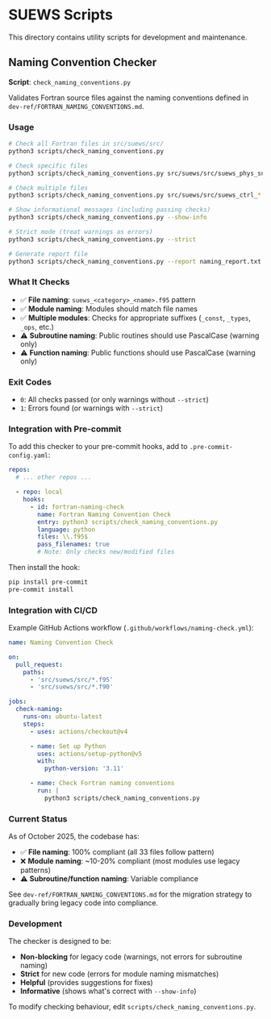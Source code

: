 # SUEWS Scripts

This directory contains utility scripts for development and maintenance.

## Naming Convention Checker

**Script**: `check_naming_conventions.py`

Validates Fortran source files against the naming conventions defined in `dev-ref/FORTRAN_NAMING_CONVENTIONS.md`.

### Usage

```bash
# Check all Fortran files in src/suews/src/
python3 scripts/check_naming_conventions.py

# Check specific files
python3 scripts/check_naming_conventions.py src/suews/src/suews_phys_snow.f95

# Check multiple files
python3 scripts/check_naming_conventions.py src/suews/src/suews_ctrl_*.f95

# Show informational messages (including passing checks)
python3 scripts/check_naming_conventions.py --show-info

# Strict mode (treat warnings as errors)
python3 scripts/check_naming_conventions.py --strict

# Generate report file
python3 scripts/check_naming_conventions.py --report naming_report.txt
```

### What It Checks

- ✅ **File naming**: `suews_<category>_<name>.f95` pattern
- ✅ **Module naming**: Modules should match file names
- ✅ **Multiple modules**: Checks for appropriate suffixes (`_const`, `_types`, `_ops`, etc.)
- ⚠️ **Subroutine naming**: Public routines should use PascalCase (warning only)
- ⚠️ **Function naming**: Public functions should use PascalCase (warning only)

### Exit Codes

- `0`: All checks passed (or only warnings without `--strict`)
- `1`: Errors found (or warnings with `--strict`)

### Integration with Pre-commit

To add this checker to your pre-commit hooks, add to `.pre-commit-config.yaml`:

```yaml
repos:
  # ... other repos ...

  - repo: local
    hooks:
      - id: fortran-naming-check
        name: Fortran Naming Convention Check
        entry: python3 scripts/check_naming_conventions.py
        language: python
        files: \\.f95$
        pass_filenames: true
        # Note: Only checks new/modified files
```

Then install the hook:
```bash
pip install pre-commit
pre-commit install
```

### Integration with CI/CD

Example GitHub Actions workflow (`.github/workflows/naming-check.yml`):

```yaml
name: Naming Convention Check

on:
  pull_request:
    paths:
      - 'src/suews/src/*.f95'
      - 'src/suews/src/*.f90'

jobs:
  check-naming:
    runs-on: ubuntu-latest
    steps:
      - uses: actions/checkout@v4

      - name: Set up Python
        uses: actions/setup-python@v5
        with:
          python-version: '3.11'

      - name: Check Fortran naming conventions
        run: |
          python3 scripts/check_naming_conventions.py
```

### Current Status

As of October 2025, the codebase has:
- ✅ **File naming**: 100% compliant (all 33 files follow pattern)
- ❌ **Module naming**: ~10-20% compliant (most modules use legacy patterns)
- ⚠️ **Subroutine/function naming**: Variable compliance

See `dev-ref/FORTRAN_NAMING_CONVENTIONS.md` for the migration strategy to gradually bring legacy code into compliance.

### Development

The checker is designed to be:
- **Non-blocking** for legacy code (warnings, not errors for subroutine naming)
- **Strict** for new code (errors for module naming mismatches)
- **Helpful** (provides suggestions for fixes)
- **Informative** (shows what's correct with `--show-info`)

To modify checking behaviour, edit `scripts/check_naming_conventions.py`.
